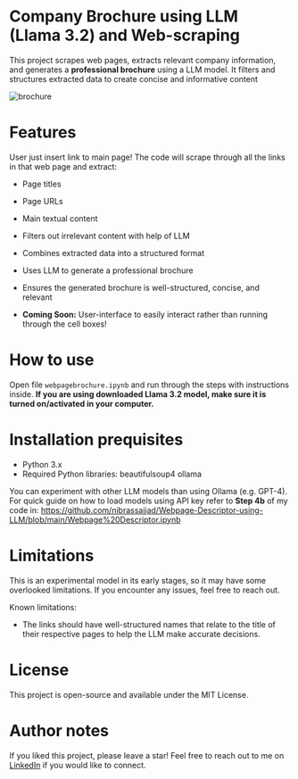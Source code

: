 # Company Brochure using LLM (Llama 3.2) and Web-scraping

This project scrapes web pages, extracts relevant company information, and generates a **professional brochure** using a LLM model. It filters and structures extracted data to create concise and informative content

![brochure](https://github.com/user-attachments/assets/5c78fb22-4846-482f-8d76-a1c031e07208)

# Features
User just insert link to main page! The code will scrape through all the links in that web page and extract:

- Page titles

- Page URLs

- Main textual content

- Filters out irrelevant content with help of LLM

- Combines extracted data into a structured format

- Uses LLM to generate a professional brochure

- Ensures the generated brochure is well-structured, concise, and relevant

- **Coming Soon:** User-interface to easily interact rather than running through the cell boxes!

# How to use
Open file `webpagebrochure.ipynb` and run through the steps with instructions inside. **If you are using downloaded Llama 3.2 model, make sure it is turned on/activated in your computer.**

# Installation prequisites
- Python 3.x
- Required Python libraries: beautifulsoup4 ollama

You can experiment with other LLM models than using Ollama (e.g. GPT-4). For quick guide on how to load models using API key refer to **Step 4b** of my code in:
https://github.com/nibrassajjad/Webpage-Descriptor-using-LLM/blob/main/Webpage%20Descriptor.ipynb

# Limitations
This is an experimental model in its early stages, so it may have some overlooked limitations. If you encounter any issues, feel free to reach out.

Known limitations:
- The links should have well-structured names that relate to the title of their respective pages to help the LLM make accurate decisions.

# License
This project is open-source and available under the MIT License.

# Author notes
If you liked this project, please leave a star! Feel free to reach out to me on [LinkedIn](https://www.linkedin.com/in/nibras-sajjad/) if you would like to connect.



